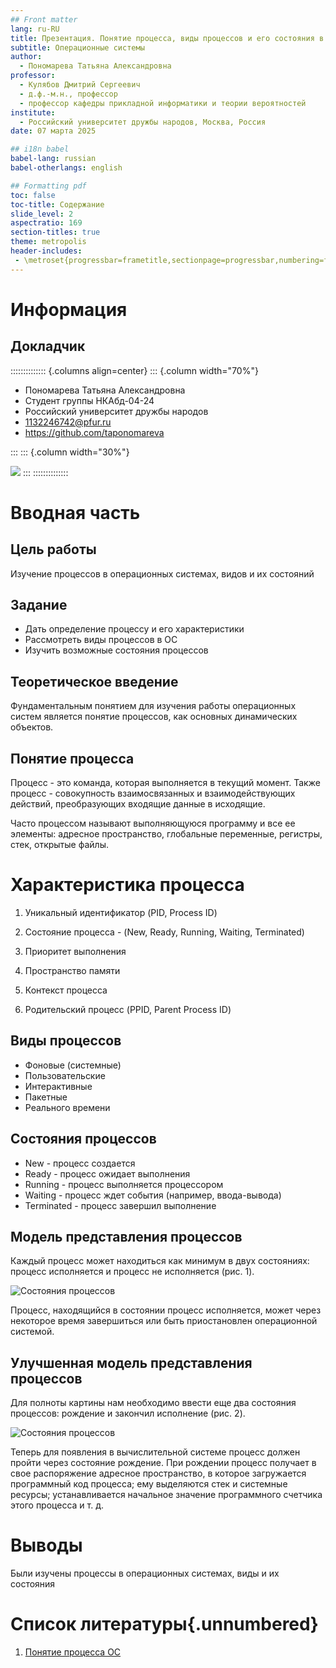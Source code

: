 ```yaml
---
## Front matter
lang: ru-RU
title: Презентация. Понятие процесса, виды процессов и его состояния в операционных системах
subtitle: Операционные системы
author:
  - Пономарева Татьяна Александровна
professor:
  - Кулябов Дмитрий Сергеевич
  - д.ф.-м.н., профессор
  - профессор кафедры прикладной информатики и теории вероятностей
institute:
  - Российский университет дружбы народов, Москва, Россия
date: 07 марта 2025

## i18n babel
babel-lang: russian
babel-otherlangs: english

## Formatting pdf
toc: false
toc-title: Содержание
slide_level: 2
aspectratio: 169
section-titles: true
theme: metropolis
header-includes:
 - \metroset{progressbar=frametitle,sectionpage=progressbar,numbering=fraction}
---
```


# Информация

## Докладчик

:::::::::::::: {.columns align=center}
::: {.column width="70%"}

  * Пономарева Татьяна Александровна
  * Студент группы НКАбд-04-24
  * Российский университет дружбы народов
  * [1132246742@pfur.ru](mailto:1132246742@pfur.ru)
  * <https://github.com/taponomareva>

:::
::: {.column width="30%"}

![](./image/photo.jpg)
:::
::::::::::::::

# Вводная часть

## Цель работы

Изучение процессов в операционных системах, видов и их состояний

## Задание

- Дать определение процессу и его характеристики
- Рассмотреть виды процессов в ОС
- Изучить возможные состояния процессов

## Теоретическое введение

Фундаментальным понятием для изучения работы операционных систем является понятие процессов, как основных динамических объектов.

## Понятие процесса

Процесс - это команда, которая выполняется в текущий момент. Также процесс - совокупность взаимосвязанных и взаимодействующих действий, преобразующих входящие данные в исходящие. 

Часто процессом называют выполняющуюся программу и все ее элементы: адресное пространство, глобальные переменные, регистры, стек, открытые файлы.

# Характеристика процесса

1. Уникальный идентификатор (PID, Process ID)

2. Состояние процесса - (New, Ready, Running, Waiting, Terminated) 

3. Приоритет выполнения

4. Пространство памяти

5. Контекст процесса

6. Родительский процесс (PPID, Parent Process ID)

## Виды процессов

* Фоновые (системные)
* Пользовательские
* Интерактивные
* Пакетные
* Реального времени

## Состояния процессов

* New - процесс создается
* Ready - процесс ожидает выполнения
* Running - процесс выполняется процессором
* Waiting - процесс ждет события (например, ввода-вывода)
* Terminated - процесс завершил выполнение

## Модель представления процессов

Каждый процесс может находиться как минимум в двух состояниях: процесс исполняется и процесс не исполняется (рис. 1).

![Состояния процессов](image/doklad2.jpg)

Процесс, находящийся в состоянии процесс исполняется, может через некоторое время завершиться или быть приостановлен операционной системой.

## Улучшенная модель представления процессов

Для полноты картины нам необходимо ввести еще два состояния процессов: рождение и закончил исполнение (рис. 2).

![Состояния процессов](image/doklad1.jpg)

Теперь для появления в вычислительной системе процесс должен пройти через состояние рождение. При рождении процесс получает в свое распоряжение адресное пространство, в которое загружается программный код процесса; ему выделяются стек и системные ресурсы; устанавливается начальное значение программного счетчика этого процесса и т. д.

# Выводы

Были изучены процессы в операционных системах, виды и их состояния

# Список литературы{.unnumbered}

1. [Понятие процесса ОС](https://studfile.net/preview/3638405)
